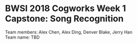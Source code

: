 # BWSI 2018 Cogworks Week 1 Capstone: Song Recognition

Team members: Alex Chen, Alex Ding, Denver Blake, Jerry Han  
Team name: TBD